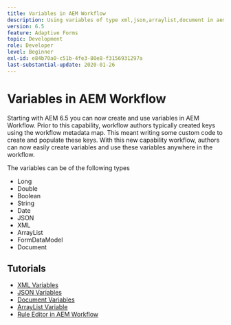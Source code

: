 ```yaml
---
title: Variables in AEM Workflow
description: Using variables of type xml,json,arraylist,document in aem workflow
version: 6.5
feature: Adaptive Forms
topic: Development
role: Developer
level: Beginner
exl-id: e84b70a0-c51b-4fe3-80e8-f3156931297a
last-substantial-update: 2020-01-26
---
```

# Variables in AEM Workflow

Starting with AEM 6.5 you can now create and use variables in AEM Workflow. Prior to this capability, workflow authors typically created keys using the workflow metadata map. This meant writing some custom code to create and populate these keys. With this new capability workflow, authors can now easily create variables and use these variables anywhere in the workflow.

The variables can be of the following types

* Long
* Double
* Boolean
* String
* Date
* JSON
* XML
* ArrayList
* FormDataModel
* Document

## Tutorials

* [XML Variables](part1.md)
* [JSON Variables](part2.md)
* [Document Variables](part3.md)
* [ArrayList Variable](part4.md)
* [Rule Editor in AEM Workflow](part5.md)
